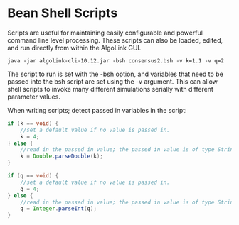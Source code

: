 # Bean Shell Scripts

Scripts are useful for maintaining easily configurable and powerful command line level processing. These scripts can also be loaded, edited, and run directly from within the AlgoLink GUI.

```
java -jar algolink-cli-10.12.jar -bsh consensus2.bsh -v k=1.1 -v q=2
```

The script to run is set with the -bsh option, and variables that need to be passed into the bsh script are set using the -v argument. This can allow shell scripts to invoke many different simulations serially with different parameter values.

When writing scripts; detect passed in variables in the script:

```java
if (k == void) {
    //set a default value if no value is passed in.
    k = 4;
} else {
    //read in the passed in value; the passed in value is of type String and may require conversion.
    k = Double.parseDouble(k);
}

if (q == void) {
    //set a default value if no value is passed in.
    q = 4;
} else {
    //read in the passed in value; the passed in value is of type String and may require conversion.
    q = Integer.parseInt(q);
}
```

